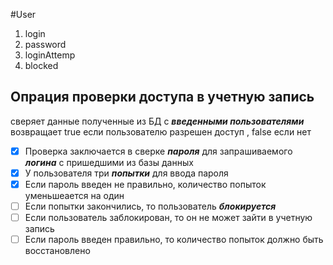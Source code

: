 #User
1. login
2. password
3. loginAttemp
4. blocked

## Опрация проверки доступа в учетную запись
сверяет данные полученные из БД с __*введенными пользователями*__
возвращает true если пользователю разрешен доступ , false если нет

- [x] Проверка заключается в сверке __*пароля*__ для запрашиваемого __*логина*__ с пришедшими из базы данных
- [x] У пользователя три __*попытки*__ для ввода пароля
- [x] Если пароль введен не правильно, количество попыток уменьшеается на один
- [ ] Если попытки закончились, то пользователь __*блокируется*__
- [ ] Если пользователь заблокирован, то он не может зайти в учетную запись
- [ ] Если пароль введен правильно, то количество попыток должно быть восстановлено

